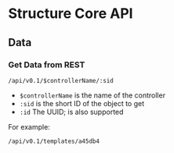 # Structure Core API

## Data

### Get Data from REST

    /api/v0.1/$controllerName/:sid

- `$controllerName` is the name of the controller
- `:sid` is the short ID of the object to get
- `:id` The UUID; is also supported

For example:

    /api/v0.1/templates/a45db4
